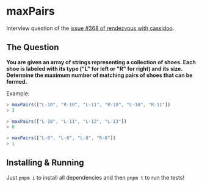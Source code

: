 # maxPairs

Interview question of the [issue #368 of rendezvous with cassidoo](https://buttondown.com/cassidoo/archive/to-lead-people-walk-behind-them-lao-tzu/).

## The Question

**You are given an array of strings representing a collection of shoes. Each shoe is labeled with its type ("L" for left or "R" for right) and its size. Determine the maximum number of matching pairs of shoes that can be formed.**

Example:

```js
> maxPairs(["L-10", "R-10", "L-11", "R-10", "L-10", "R-11"])
> 3

> maxPairs(["L-10", "L-11", "L-12", "L-13"])
> 0

> maxPairs(["L-8", "L-8", "L-8", "R-8"])
> 1
```

## Installing & Running

Just `pnpm i` to install all dependencies and then `pnpm t` to run the tests!
